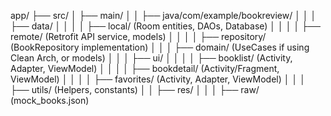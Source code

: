 app/
├── src/
│   ├── main/
│   │   ├── java/com/example/bookreview/
│   │   │   ├── data/
│   │   │   │   ├── local/ (Room entities, DAOs, Database)
│   │   │   │   ├── remote/ (Retrofit API service, models)
│   │   │   │   ├── repository/ (BookRepository implementation)
│   │   │   ├── domain/ (UseCases if using Clean Arch, or models)
│   │   │   ├── ui/
│   │   │   │   ├── booklist/ (Activity, Adapter, ViewModel)
│   │   │   │   ├── bookdetail/ (Activity/Fragment, ViewModel)
│   │   │   │   ├── favorites/ (Activity, Adapter, ViewModel)
│   │   │   ├── utils/ (Helpers, constants)
│   │   ├── res/
│   │   │   ├── raw/ (mock_books.json)